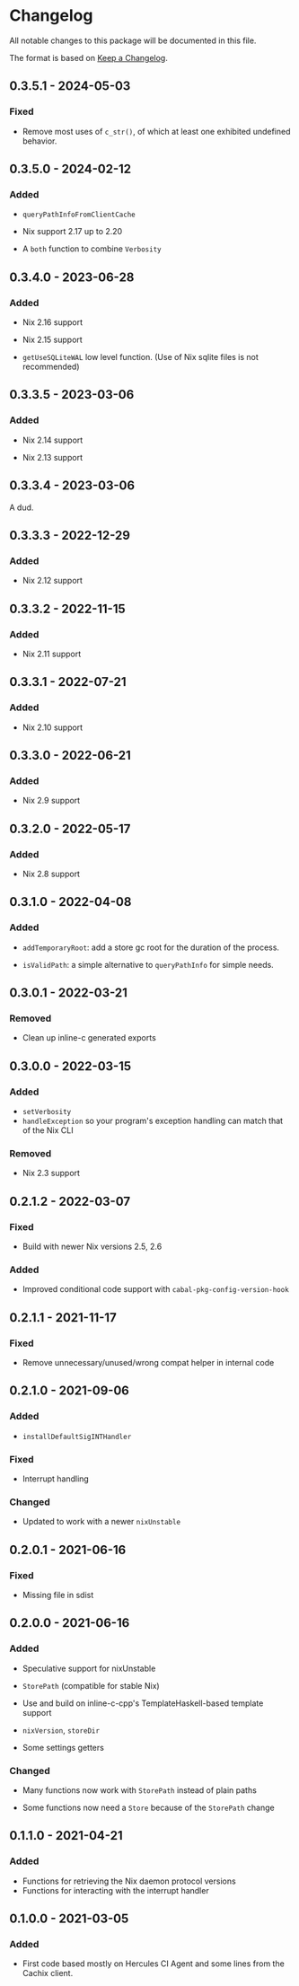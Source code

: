 
# Changelog

All notable changes to this package will be documented in this file.

The format is based on [Keep a Changelog](https://keepachangelog.com/en/1.0.0/).

## 0.3.5.1 - 2024-05-03

### Fixed

 - Remove most uses of `c_str()`, of which at least one exhibited undefined behavior.

## 0.3.5.0 - 2024-02-12

### Added

 - `queryPathInfoFromClientCache`

 - Nix support 2.17 up to 2.20

 - A `both` function to combine `Verbosity`

## 0.3.4.0 - 2023-06-28

### Added

 - Nix 2.16 support

 - Nix 2.15 support

 - `getUseSQLiteWAL` low level function. (Use of Nix sqlite files is not recommended)

## 0.3.3.5 - 2023-03-06

### Added

 - Nix 2.14 support

 - Nix 2.13 support

## 0.3.3.4 - 2023-03-06

A dud.

## 0.3.3.3 - 2022-12-29

### Added

 - Nix 2.12 support

## 0.3.3.2 - 2022-11-15

### Added

 - Nix 2.11 support

## 0.3.3.1 - 2022-07-21

### Added

 - Nix 2.10 support

## 0.3.3.0 - 2022-06-21

### Added

 - Nix 2.9 support

## 0.3.2.0 - 2022-05-17

### Added

 - Nix 2.8 support

## 0.3.1.0 - 2022-04-08

### Added

 - `addTemporaryRoot`: add a store gc root for the duration of the process.

 - `isValidPath`: a simple alternative to `queryPathInfo` for simple needs.

## 0.3.0.1 - 2022-03-21

### Removed

 - Clean up inline-c generated exports

## 0.3.0.0 - 2022-03-15

### Added

 - `setVerbosity`
 - `handleException` so your program's exception handling can match that of the Nix CLI

### Removed

 - Nix 2.3 support

## 0.2.1.2 - 2022-03-07

### Fixed

 - Build with newer Nix versions 2.5, 2.6

### Added

 - Improved conditional code support with `cabal-pkg-config-version-hook`

## 0.2.1.1 - 2021-11-17

### Fixed

 - Remove unnecessary/unused/wrong compat helper in internal code

## 0.2.1.0 - 2021-09-06

### Added

 - `installDefaultSigINTHandler`

### Fixed

 - Interrupt handling

### Changed

 - Updated to work with a newer `nixUnstable`

## 0.2.0.1 - 2021-06-16

### Fixed

 - Missing file in sdist

## 0.2.0.0 - 2021-06-16

### Added

 - Speculative support for nixUnstable

 - `StorePath` (compatible for stable Nix)

 - Use and build on inline-c-cpp's TemplateHaskell-based template support

 - `nixVersion`, `storeDir`

 - Some settings getters

### Changed

 - Many functions now work with `StorePath` instead of plain paths

 - Some functions now need a `Store` because of the `StorePath` change


## 0.1.1.0 - 2021-04-21

### Added

 - Functions for retrieving the Nix daemon protocol versions
 - Functions for interacting with the interrupt handler

## 0.1.0.0 - 2021-03-05

### Added

 - First code based mostly on Hercules CI Agent and some lines from the Cachix client.
